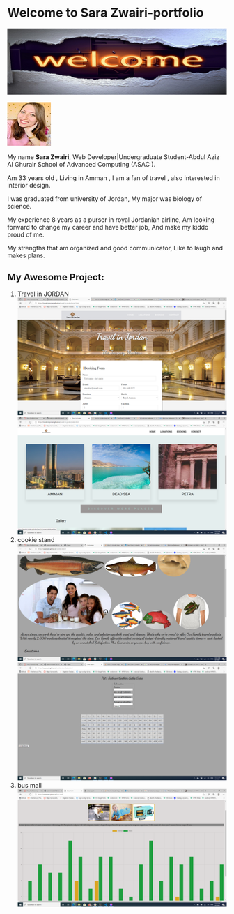 # Welcome to Sara Zwairi-portfolio

![Getting Started](./img/3214373.jpg)

![Getting Started](./img/195072028_318442289744575_6816751476297909194_n.jpg)

My name **Sara Zwairi**,
Web Developer|Undergraduate Student-Abdul Aziz Al Ghurair School of Advanced 
Computing (ASAC ).

Am 33 years old ,
Living in Amman ,
I am a fan of travel , also interested in interior design.

I was graduated from university of Jordan,
My major was biology of science.

My experience 8 years as a purser in royal Jordanian airline, 
Am looking forward to change my career and have better job,
And make my kiddo proud of me.

My strengths that am organized and good communicator,
Like to laugh and makes plans.

## My Awesome Project:
1. Travel in JORDAN
![Getting Started](./img/2021-06-05.png)
![Getting Started](./img/1.png)
2. cookie stand
![Getting Started](./img/2.png)
![Getting Started](./img/3.png)
3. bus mall
![Getting Started](./img/4.png)
